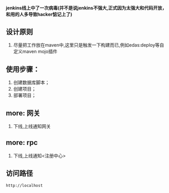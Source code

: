 #### jenkins线上中了一次病毒(并不是说jenkins不强大,正式因为太强大和代码开放，和用的人多导致hacker惦记上了)

## 设计原则
1. 尽量把工作放在maven中,这里只是触发一下构建而已,例如edas:deploy等自定义maven mojo插件

## 使用步骤：
1. 创建数据库脚本；
2. 创建项目；
3. 部署项目；

## more: 网关
1. 下线,上线通知网关

## more: rpc
1. 下线,上线通知<注册中心>

## 访问路径
    http://localhost
	
